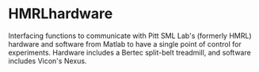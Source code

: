# HMRLhardware
Interfacing functions to communicate with Pitt SML Lab's (formerly HMRL) hardware and software from Matlab to have a single point of control for experiments.
Hardware includes a Bertec split-belt treadmill, and software includes Vicon's Nexus.
